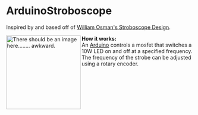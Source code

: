 # ArduinoStroboscope

Inspired by and based off of <a href="https://www.youtube.com/watch?v=9TiJvN_NIQc">William Osman's Stroboscope Design</a>.

<img src="https://images.duckduckgo.com/iu/?u=http%3A%2F%2Fimg.banggood.com%2Fimages%2Fupload%2F2012%2Fpanxihua%2FSKU060051-%2520(11).JPG&f=1" alt="There should be an image here........ awkward." height="200" width="200" align="left">

<b>How it works:</b>
<br>
An <a href="https://www.arduino.cc/">Arduino</a> controls a mosfet that switches a 10W LED on and off at a specified frequency. The frequency of the strobe can be adjusted using a rotary encoder. 

